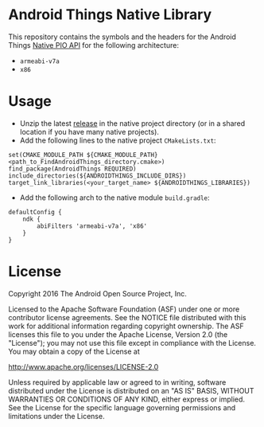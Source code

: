 Android Things Native Library
=============================

This repository contains the symbols and the headers for the Android Things
[Native PIO API](https://developer.android.com/things/sdk/pio/native.html) for the following architecture:
- `armeabi-v7a`
- `x86`

Usage
=====

- Unzip the latest [release](https://github.com/androidthings/native-libandroidthings/releases) in the native project directory (or in a shared location if you have many native projects).
- Add the following lines to the native project `CMakeLists.txt`:
```
set(CMAKE_MODULE_PATH ${CMAKE_MODULE_PATH} <path_to_FindAndroidThings_directory.cmake>)
find_package(AndroidThings REQUIRED)
include_directories(${ANDROIDTHINGS_INCLUDE_DIRS})
target_link_libraries(<your_target_name> ${ANDROIDTHINGS_LIBRARIES})
```
- Add the following arch to the native module `build.gradle`:
```
defaultConfig {
    ndk {
        abiFilters 'armeabi-v7a', 'x86'
    }
}
```

License
=======

Copyright 2016 The Android Open Source Project, Inc.

Licensed to the Apache Software Foundation (ASF) under one or more contributor
license agreements.  See the NOTICE file distributed with this work for
additional information regarding copyright ownership.  The ASF licenses this
file to you under the Apache License, Version 2.0 (the "License"); you may not
use this file except in compliance with the License.  You may obtain a copy of
the License at

  http://www.apache.org/licenses/LICENSE-2.0

Unless required by applicable law or agreed to in writing, software
distributed under the License is distributed on an "AS IS" BASIS, WITHOUT
WARRANTIES OR CONDITIONS OF ANY KIND, either express or implied.  See the
License for the specific language governing permissions and limitations under
the License.
